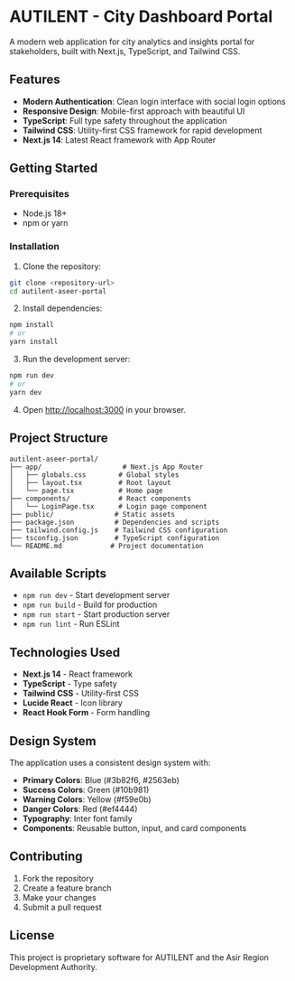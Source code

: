 # AUTILENT - City Dashboard Portal

A modern web application for city analytics and insights portal for stakeholders, built with Next.js, TypeScript, and Tailwind CSS.

## Features

- **Modern Authentication**: Clean login interface with social login options
- **Responsive Design**: Mobile-first approach with beautiful UI
- **TypeScript**: Full type safety throughout the application
- **Tailwind CSS**: Utility-first CSS framework for rapid development
- **Next.js 14**: Latest React framework with App Router

## Getting Started

### Prerequisites

- Node.js 18+ 
- npm or yarn

### Installation

1. Clone the repository:
```bash
git clone <repository-url>
cd autilent-aseer-portal
```

2. Install dependencies:
```bash
npm install
# or
yarn install
```

3. Run the development server:
```bash
npm run dev
# or
yarn dev
```

4. Open [http://localhost:3000](http://localhost:3000) in your browser.

## Project Structure

```
autilent-aseer-portal/
├── app/                    # Next.js App Router
│   ├── globals.css        # Global styles
│   ├── layout.tsx         # Root layout
│   └── page.tsx           # Home page
├── components/            # React components
│   └── LoginPage.tsx      # Login page component
├── public/               # Static assets
├── package.json          # Dependencies and scripts
├── tailwind.config.js    # Tailwind CSS configuration
├── tsconfig.json         # TypeScript configuration
└── README.md            # Project documentation
```

## Available Scripts

- `npm run dev` - Start development server
- `npm run build` - Build for production
- `npm run start` - Start production server
- `npm run lint` - Run ESLint

## Technologies Used

- **Next.js 14** - React framework
- **TypeScript** - Type safety
- **Tailwind CSS** - Utility-first CSS
- **Lucide React** - Icon library
- **React Hook Form** - Form handling

## Design System

The application uses a consistent design system with:

- **Primary Colors**: Blue (#3b82f6, #2563eb)
- **Success Colors**: Green (#10b981)
- **Warning Colors**: Yellow (#f59e0b)
- **Danger Colors**: Red (#ef4444)
- **Typography**: Inter font family
- **Components**: Reusable button, input, and card components

## Contributing

1. Fork the repository
2. Create a feature branch
3. Make your changes
4. Submit a pull request

## License

This project is proprietary software for AUTILENT and the Asir Region Development Authority. 